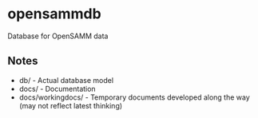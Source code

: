 # opensammdb
Database for OpenSAMM data
## Notes
* db/ - Actual database model
* docs/ - Documentation
* docs/workingdocs/ - Temporary documents developed along the way (may not reflect latest thinking)
